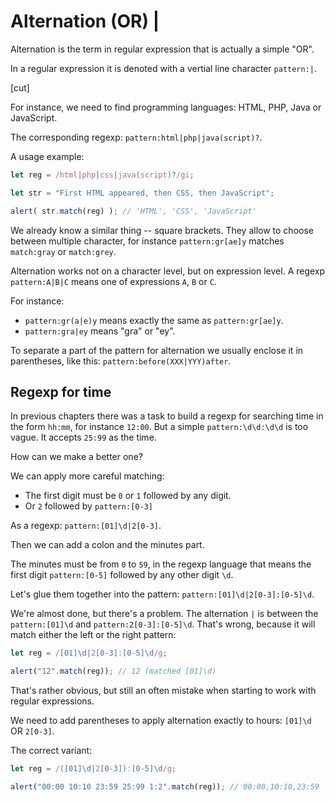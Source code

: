# Alternation (OR) |

Alternation is the term in regular expression that is actually a simple "OR".

In a regular expression it is denoted with a vertial line character `pattern:|`.

[cut]

For instance, we need to find programming languages: HTML, PHP, Java or JavaScript.

The corresponding regexp: `pattern:html|php|java(script)?`.

A usage example:

```js run
let reg = /html|php|css|java(script)?/gi;

let str = "First HTML appeared, then CSS, then JavaScript";

alert( str.match(reg) ); // 'HTML', 'CSS', 'JavaScript'
```

We already know a similar thing -- square brackets. They allow to choose between multiple character, for instance `pattern:gr[ae]y` matches `match:gray` or `match:grey`.

Alternation works not on a character level, but on expression level. A regexp `pattern:A|B|C` means one of expressions `A`, `B` or `C`.

For instance:

- `pattern:gr(a|e)y` means exactly the same as `pattern:gr[ae]y`.
- `pattern:gra|ey` means "gra" or "ey".

To separate a part of the pattern for alternation we usually enclose it in parentheses, like this: `pattern:before(XXX|YYY)after`.

## Regexp for time

In previous chapters there was a task to build a regexp for searching time in the form `hh:mm`, for instance `12:00`. But a simple `pattern:\d\d:\d\d` is too vague. It accepts `25:99` as the time.

How can we make a better one?

We can apply more careful matching:

- The first digit must be `0` or `1` followed by any digit.
- Or `2` followed by `pattern:[0-3]`

As a regexp: `pattern:[01]\d|2[0-3]`.

Then we can add a colon and the minutes part.

The minutes must be from `0` to `59`, in the regexp language that means the first digit  `pattern:[0-5]` followed by any other digit `\d`.

Let's glue them together into the pattern: `pattern:[01]\d|2[0-3]:[0-5]\d`.

We're almost done, but there's a problem. The alternation `|` is between the `pattern:[01]\d` and `pattern:2[0-3]:[0-5]\d`. That's wrong, because it will match either the left or the right pattern:


```js run
let reg = /[01]\d|2[0-3]:[0-5]\d/g;

alert("12".match(reg)); // 12 (matched [01]\d)
```

That's rather obvious, but still an often mistake when starting to work with regular expressions.

We need to add parentheses to apply alternation exactly to hours: `[01]\d` OR `2[0-3]`.

The correct variant:

```js run
let reg = /([01]\d|2[0-3]):[0-5]\d/g;

alert("00:00 10:10 23:59 25:99 1:2".match(reg)); // 00:00,10:10,23:59
```
